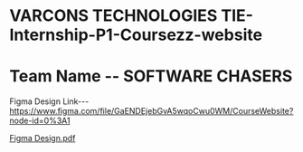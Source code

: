 # VARCONS TECHNOLOGIES         TIE-Internship-P1-Coursezz-website
# Team Name -- SOFTWARE CHASERS

Figma Design Link---https://www.figma.com/file/GaENDEjebGvA5wqoCwu0WM/CourseWebsite?node-id=0%3A1

[Figma Design.pdf](https://github.com/Jay4616/TIE-Internship-P1-Coursezz-website-/files/10892708/Figma.Design.pdf)
